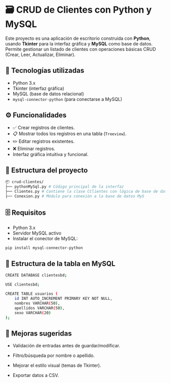 # 🗃️ CRUD de Clientes con Python y MySQL

Este proyecto es una aplicación de escritorio construida con **Python**, usando **Tkinter** para la interfaz gráfica y **MySQL** como base de datos. Permite gestionar un listado de clientes con operaciones básicas CRUD (Crear, Leer, Actualizar, Eliminar).


## 🧰 Tecnologías utilizadas

- Python 3.x
- Tkinter (interfaz gráfica)
- MySQL (base de datos relacional)
- `mysql-connector-python` (para conectarse a MySQL)

## ⚙️ Funcionalidades

- ✅ Crear registros de clientes.
- 📋 Mostrar todos los registros en una tabla (`Treeview`).
- ✏️ Editar registros existentes.
- ❌ Eliminar registros.
- Interfaz gráfica intuitiva y funcional.

## 📁 Estructura del proyecto
```bash
📦 crud-clientes/
├── pythonMySql.py # Código principal de la interfaz
├── Clientes.py # Contiene la clase CClientes con lógica de base de datos
├── Conexion.py # Módulo para conexión a la base de datos MyS
```
## 🗄️ Requisitos

- Python 3.x
- Servidor MySQL activo
- Instalar el conector de MySQL:
```bash
pip install mysql-connector-python
```
## 🧱 Estructura de la tabla en MySQL

```bash
CREATE DATABASE clientesbd;

USE clientesbd;

CREATE TABLE usuarios (
    id INT AUTO_INCREMENT PRIMARY KEY NOT NULL,
    nombres VARCHAR(50),
    apellidos VARCHAR(50),
    sexo VARCHAR(20)
);

```

## 🔧 Mejoras sugeridas
- Validación de entradas antes de guardar/modificar.

- Filtro/búsqueda por nombre o apellido.

- Mejorar el estilo visual (temas de Tkinter).

- Exportar datos a CSV.
